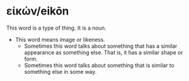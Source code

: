 # εἰκών/eikōn
This word is a type of thing. It is a noun.

* This word means image or likeness.
    * Sometimes this word talks about something that  has a similar appearance as something else. That is, it has a similar shape or form.
    * Sometimes this word talks about something that is similar to something else in some way.
